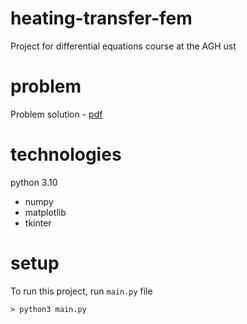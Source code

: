 # heating-transfer-fem
Project for differential equations course at the AGH ust

# problem

Problem solution - [pdf](doc/report.pdf)

# technologies
python 3.10
* numpy
* matplotlib
* tkinter

# setup
To run this project, run `main.py` file
```
> python3 main.py
```
